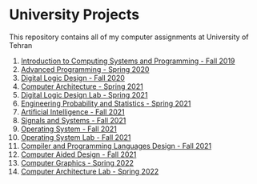 # University Projects

This repository contains all of my computer assignments at University of Tehran

1. [Introduction to Computing Systems and Programming - Fall 2019](https://github.com/SM2A/Introduction_to_Computing_Systems_and_Programming_Course_Projects)
2. [Advanced Programming - Spring 2020](https://github.com/SM2A/Advanced_Programming_Course_Projects)
3. [Digital Logic Design - Fall 2020](https://github.com/SM2A/Digital_Logic_Design_Course_Projects)
4. [Computer Architecture - Spring 2021](https://github.com/SM2A/Computer_Architecture_Course_Projects)
5. [Digital Logic Design Lab - Spring 2021](https://github.com/SM2A/Digital_Logic_Design_Lab_Course_Projects)
6. [Engineering Probability and Statistics - Spring 2021](https://github.com/SM2A/Engineering_Probability_and_Statistics_Course_Project)
7. [Artificial Intelligence - Fall 2021](https://github.com/SM2A/Artificial_Intelligence_Course_Projects)
8. [Signals and Systems - Fall 2021](https://github.com/SM2A/Signals_and_Systems_Course_Projects)
9. [Operating System - Fall 2021](https://github.com/SM2A/Operating_System_Course_Projects)
10. [Operating System Lab - Fall 2021](https://github.com/SM2A/Operating_System_Lab_Course_Projects)
11. [Compiler and Programming Languages Design - Fall 2021](https://github.com/SM2A/Compiler_and_Programming_Languages_Design_Course_Projects)
12. [Computer Aided Design - Fall 2021](https://github.com/SM2A/Computer_Aided_Design_Course_Projects)
13. [Computer Graphics - Spring 2022](https://github.com/SM2A/Computer_Graphics)
14. [Computer Architecture Lab - Spring 2022](https://github.com/SM2A/Computer_Architecture_Lab_Course_Projects)
<!-- 15. [Computer Networks - Spring 2022](https://github.com/SM2A/Computer_Networks_Course_Projects)  -->
